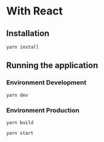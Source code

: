 # With React

## Installation

```
yarn install
```

## Running the application

### Environment Development

```
yarn dev
```

### Environment Production

```
yarn build
```

```
yarn start
```